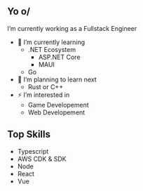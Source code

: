 ## Yo o/
<!-- I am too bored to write a bio rn XD -->
I’m currently working as a Fullstack Engineer
- 🌱 I’m currently learning
  - .NET Ecosystem
    - ASP.NET Core
    - MAUI
  - Go
- 🤔 I’m planning to learn next
  - Rust or C++
- ⚡ I’m interested in
  - Game Developement
  - Web Developement

  

## Top Skills
- Typescript
- AWS CDK & SDK
- Node
- React
- Vue
